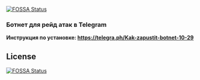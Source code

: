 [![FOSSA Status](https://app.fossa.com/api/projects/git%2Bgithub.com%2Fjson1c%2Ftelegram-raid-botnet.svg?type=shield)](https://app.fossa.com/projects/git%2Bgithub.com%2Fjson1c%2Ftelegram-raid-botnet?ref=badge_shield)

### Ботнет для рейд атак в Telegram

**Инструкция по установке: https://telegra.ph/Kak-zapustit-botnet-10-29**


## License
[![FOSSA Status](https://app.fossa.com/api/projects/git%2Bgithub.com%2Fjson1c%2Ftelegram-raid-botnet.svg?type=large)](https://app.fossa.com/projects/git%2Bgithub.com%2Fjson1c%2Ftelegram-raid-botnet?ref=badge_large)